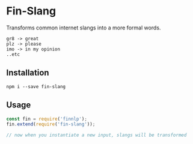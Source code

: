 # Fin-Slang
Transforms common internet slangs into a more formal words.

```
gr8 -> great
plz -> please
imo -> in my opinion
..etc
```


## Installation

```
npm i --save fin-slang
```

## Usage

```javascript
const fin = require('finnlp');
fin.extend(require('fin-slang'));

// now when you instantiate a new input, slangs will be transformed
```

